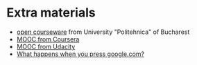 # Extra materials

* [open courseware](http://ocw.cs.pub.ro/courses/rl) from University "Politehnica" of Bucharest
* [MOOC from Coursera](https://www.coursera.org/course/comnetworks)
* [MOOC from Udacity](https://www.udacity.com/wiki/ud436)
* [What happens when you press google.com?](https://github.com/alex/what-happens-when)
